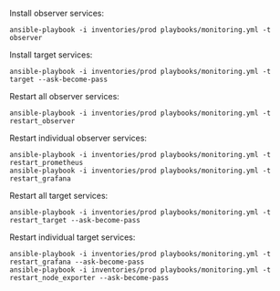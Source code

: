Install observer services:
```
ansible-playbook -i inventories/prod playbooks/monitoring.yml -t observer
```

Install target services:
```
ansible-playbook -i inventories/prod playbooks/monitoring.yml -t target --ask-become-pass
```

Restart all observer services:
```
ansible-playbook -i inventories/prod playbooks/monitoring.yml -t restart_observer
```

Restart individual observer services:
```
ansible-playbook -i inventories/prod playbooks/monitoring.yml -t restart_prometheus
ansible-playbook -i inventories/prod playbooks/monitoring.yml -t restart_grafana
```

Restart all target services:
```
ansible-playbook -i inventories/prod playbooks/monitoring.yml -t restart_target --ask-become-pass
```

Restart individual target services:
```
ansible-playbook -i inventories/prod playbooks/monitoring.yml -t restart_grafana --ask-become-pass
ansible-playbook -i inventories/prod playbooks/monitoring.yml -t restart_node_exporter --ask-become-pass
```
